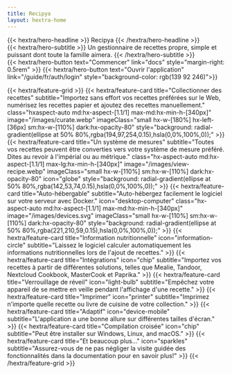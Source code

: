 ```yaml
---
title: Recipya
layout: hextra-home
---
```


<div class="hx-mt-4 hx-mb-4">
{{< hextra/hero-headline >}}
  Recipya
{{< /hextra/hero-headline >}}
</div>

<div class="hx-mb-6">
{{< hextra/hero-subtitle >}}
  Un gestionnaire de recettes propre, simple et puissant dont toute la famille aimera.
{{< /hextra/hero-subtitle >}}
</div>

<div class="flex hx-mb-6">
{{< hextra/hero-button text="Commencer" link="docs" style="margin-right: 0.5rem" >}}
{{< hextra/hero-button text="Ouvrir l'application" link="/guide/fr/auth/login" style="background-color:  rgb(139 92 246)">}}
</div>

{{< hextra/feature-grid >}}
{{< hextra/feature-card
    title="Collectionner des recettes"
    subtitle="Importez sans effort vos recettes préférées sur le Web, numérisez les recettes papier et ajoutez des recettes manuellement."
    class="hxaspect-auto md:hx-aspect-[1.1/1] max-md:hx-min-h-[340px]"
    image="/images/curate.webp"
    imageClass="small hx-w-[180%] hx-left-[36px] sm:hx-w-[110%] dark:hx-opacity-80"
    style="background: radial-gradient(ellipse at 50% 80%,rgba(194,97,254,0.15),hsla(0,0%,100%,0));"
    >}}
{{< hextra/feature-card
    title="Un système de mesures"
    subtitle="Toutes vos recettes peuvent être converties vers votre système de mesure préféré. Dites au revoir à l'impérial ou au métrique."
    class="hx-aspect-auto md:hx-aspect-[1.1/1] max-lg:hx-min-h-[340px]"
    image="/images/view-recipe.webp"
    imageClass="small hx-w-[110%] sm:hx-w-[110%] dark:hx-opacity-80"
    icon="globe"
    style="background: radial-gradient(ellipse at 50% 80%,rgba(142,53,74,0.15),hsla(0,0%,100%,0));"
    >}}
{{< hextra/feature-card
    title="Auto-hébergable"
    subtitle="Auto-hébergez facilement le logiciel sur votre serveur avec Docker."
    icon="desktop-computer"
    class="hx-aspect-auto md:hx-aspect-[1.1/1] max-md:hx-min-h-[340px]"
    image="/images/devices.svg"
    imageClass="small hx-w-[110%] sm:hx-w-[110%] dark:hx-opacity-80"
    style="background: radial-gradient(ellipse at 50% 80%,rgba(221,210,59,0.15),hsla(0,0%,100%,0));"
    >}}
{{< hextra/feature-card
    title="Information nutritionnelle"
    icon="information-circle"
    subtitle="Laissez le logiciel calculer automatiquement les informations nutritionnelles lors de l'ajout de recettes."
    >}}
{{< hextra/feature-card
    title="Intégrations"
    icon="chip"
    subtitle="Importez vos recettes à partir de différentes solutions, telles que Mealie, Tandoor, Nextcloud Cookbook, MasterCook et Paprika."
    >}}
{{< hextra/feature-card
    title="Verrouillage de réveil"
    icon="light-bulb"
    subtitle="Empêchez votre appareil de se mettre en veille pendant l'affichage d'une recette."
    >}}
{{< hextra/feature-card
    title="Imprimer"
    icon="printer"
    subtitle="Imprimez n'importe quelle recette ou livre de cuisine de votre collection."
    >}}
{{< hextra/feature-card
    title="Adaptif"
    icon="device-mobile"
    subtitle="L'application a une bonne allure sur différentes tailles d'écran."
    >}}
{{< hextra/feature-card
    title="Compilation croisée"
    icon="chip"
    subtitle="Peut être installer sur Windows, Linux, and macOS."
    >}}
{{< hextra/feature-card
    title="Et beaucoup plus..."
    icon="sparkles"
    subtitle="Assurez-vous de ne pas négliger la visite guidée des fonctionnalités dans la documentation pour en savoir plus!"
    >}}
{{< /hextra/feature-grid >}}
